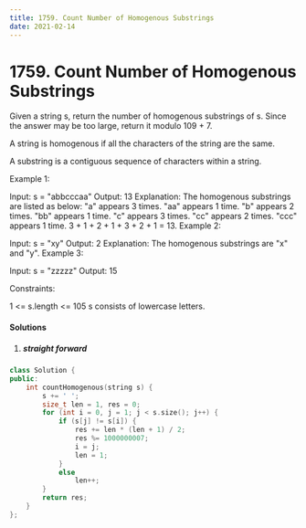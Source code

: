 ```yaml
---
title: 1759. Count Number of Homogenous Substrings
date: 2021-02-14
---
```


# 1759. Count Number of Homogenous Substrings

Given a string s, return the number of homogenous substrings of s. Since the answer may be too large, return it modulo 109 + 7.

A string is homogenous if all the characters of the string are the same.

A substring is a contiguous sequence of characters within a string.

 

Example 1:

Input: s = "abbcccaa"
Output: 13
Explanation: The homogenous substrings are listed as below:
"a"   appears 3 times.
"aa"  appears 1 time.
"b"   appears 2 times.
"bb"  appears 1 time.
"c"   appears 3 times.
"cc"  appears 2 times.
"ccc" appears 1 time.
3 + 1 + 2 + 1 + 3 + 2 + 1 = 13.
Example 2:

Input: s = "xy"
Output: 2
Explanation: The homogenous substrings are "x" and "y".
Example 3:

Input: s = "zzzzz"
Output: 15
 

Constraints:

1 <= s.length <= 105
s consists of lowercase letters.


#### Solutions

1. ##### straight forward

```c++
class Solution {
public:
    int countHomogenous(string s) {
        s += ' ';
        size_t len = 1, res = 0;
        for (int i = 0, j = 1; j < s.size(); j++) {
            if (s[j] != s[i]) {
                res += len * (len + 1) / 2;
                res %= 1000000007;
                i = j;
                len = 1;
            }
            else
                len++;
        }
        return res;
    }
};
```